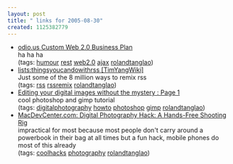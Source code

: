 ```yaml
---
layout: post
title: " links for 2005-08-30"
created: 1125382779
---
```

<ul class="delicious">
	<li>
		<div class="delicious-link"><a href="http://odio.us/plan/">odio.us Custom Web 2.0 Business Plan</a></div>
		<div class="delicious-extended">ha ha ha</div>
		<div class="delicious-tags">(tags: <a href="http://del.icio.us/rtanglao/humour">humour</a> <a href="http://del.icio.us/rtanglao/rest">rest</a> <a href="http://del.icio.us/rtanglao/web2.0">web2.0</a> <a href="http://del.icio.us/rtanglao/ajax">ajax</a> <a href="http://del.icio.us/rtanglao/rolandtanglao">rolandtanglao</a>)</div>
	</li>
	<li>
		<div class="delicious-link"><a href="http://timyang.com/wiki/doku.php?id=lists:thingsyoucandowithrss">lists:thingsyoucandowithrss [TimYangWiki]</a></div>
		<div class="delicious-extended">Just some of the 8 million ways to remix rss</div>
		<div class="delicious-tags">(tags: <a href="http://del.icio.us/rtanglao/rss">rss</a> <a href="http://del.icio.us/rtanglao/rssremix">rssremix</a> <a href="http://del.icio.us/rtanglao/rolandtanglao">rolandtanglao</a>)</div>
	</li>
	<li>
		<div class="delicious-link"><a href="http://arstechnica.com/guides/tweaks/mystery.ars/1">Editing your digital images without the mystery : Page 1</a></div>
		<div class="delicious-extended">cool photoshop and gimp tutorial</div>
		<div class="delicious-tags">(tags: <a href="http://del.icio.us/rtanglao/digitalphotography">digitalphotography</a> <a href="http://del.icio.us/rtanglao/howto">howto</a> <a href="http://del.icio.us/rtanglao/photoshop">photoshop</a> <a href="http://del.icio.us/rtanglao/gimp">gimp</a> <a href="http://del.icio.us/rtanglao/rolandtanglao">rolandtanglao</a>)</div>
	</li>
	<li>
		<div class="delicious-link"><a href="http://www.macdevcenter.com/lpt/a/6100">MacDevCenter.com: Digital Photography Hack: A Hands-Free Shooting Rig</a></div>
		<div class="delicious-extended">impractical for most because most people don't carry around a powerbook in their bag at all times but a fun hack, mobile phones do most of this already</div>
		<div class="delicious-tags">(tags: <a href="http://del.icio.us/rtanglao/coolhacks">coolhacks</a> <a href="http://del.icio.us/rtanglao/photography">photography</a> <a href="http://del.icio.us/rtanglao/rolandtanglao">rolandtanglao</a>)</div>
	</li>
</ul>


